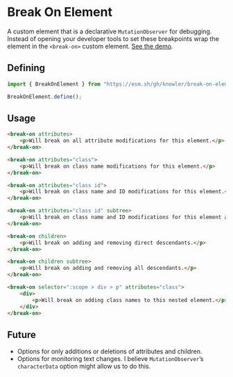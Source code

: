 # Break On Element

A custom element that is a declarative `MutationObserver` for debugging.
Instead of opening your developer tools to set these breakpoints wrap
the element in the `<break-on>` custom element. [See the demo](https://knowler.github.io/break-on-element/demo.html).

## Defining

```javascript
import { BreakOnElement } from "https://esm.sh/gh/knowler/break-on-element/break-on-element.js?raw";

BreakOnElement.define();
```

## Usage

```html
<break-on attributes>
	<p>Will break on all attribute modifications for this element.</p>
</break-on>

<break-on attributes="class">
	<p>Will break on class name modifications for this element.</p>
</break-on>

<break-on attributes="class id">
	<p>Will break on class name and ID modifications for this element.</p>
</break-on>

<break-on attributes="class id" subtree>
	<p>Will break on class name and ID modifications for this element and its subtree.</p>
</break-on>

<break-on children>
	<p>Will break on adding and removing direct descendants.</p>
</break-on>

<break-on children subtree>
	<p>Will break on adding and removing all descendants.</p>
</break-on>

<break-on selector=":scope > div > p" attributes="class">
	<div>
		<p>Will break on adding class names to this nested element.</p>
	</div>
</break-on>
```

## Future

- Options for only additions or deletions of attributes and children.
- Options for monitoring text changes. I believe `MutationObserver`’s
	`characterData` option might allow us to do this.
